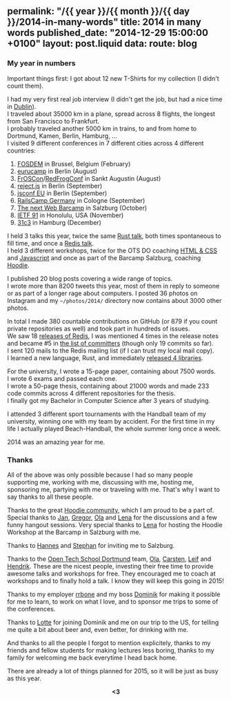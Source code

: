 permalink: "/{{ year }}/{{ month }}/{{ day }}/2014-in-many-words"
title: 2014 in many words
published_date: "2014-12-29 15:00:00 +0100"
layout: post.liquid
data:
  route: blog
---
### My year in numbers

Important things first: I got about 12 new T-Shirts for my collection (I didn't count them).

I had my very first real job interview (I didn't get the job, but had a nice time in [Dublin](https://twitter.com/badboy_/status/458253516981952512)).  
I traveled about 35000 km in a plane, spread across 8 flights, the longest from San Francisco to Frankfurt.  
I probably traveled another 5000 km in trains, to and from home to Dortmund, Kamen, Berlin, Hamburg, ...  
I visited 9 different conferences in 7 different cities across 4 different countries:

1. [FOSDEM](http://fosdem.org) in Brussel, Belgium (February)
2. [eurucamp](http://2014.eurucamp.org/) in Berlin (August)
3. [FrOSCon](https://www.froscon.de/startseite/)/[RedFrogConf](http://ruby.froscon.org/) in Sankt Augustin (August)
4. [reject.js](//fnordig.de/2014/09/18/jsfest-week-2014/) in Berlin (September)
5. [jsconf EU](http://2014.jsconf.eu/) in Berlin (September)
6. [RailsCamp Germany](http://2014.railscamp.de/) in Cologne (September)
7. [The next Web Barcamp][thenextweb] in Salzburg (October)
8. [IETF 91][ietf91] in Honolulu, USA (November)
9. [31c3](https://events.ccc.de/congress/2014/wiki/Main_Page) in Hamburg (December)


I held 3 talks this year, twice the same [Rust talk](//fnordig.de/talks/2014/froscon/rust-for-rubyists/#/), both times spontaneous to fill time, and once a [Redis talk](//fnordig.de/talks/2014/ots/redis-introduction-otsdo-2014-12-16.pdf).  
I held 3 different workshops, twice for the OTS DO coaching [HTML & CSS](//fnordig.de/2014/04/01/opentechschool-learn-new-things/) and [Javascript](//fnordig.de/2014/05/26/opentechschooljavascript-for-beginners/) and once as part of the Barcamp Salzburg, coaching [Hoodie][].

I published 20 blog posts covering a wide range of topics.  
I wrote more than 8200 tweets this year, most of them in reply to someone or as part of a longer rage about computers.
I posted 36 photos on Instagram and my `~/photos/2014/` directory now contains about 3000 other photos.

In total I made 380 countable contributions on GitHub (or 879 if you count private repositories as well) and took part in hundreds of issues.  
We saw 18 [releases of Redis](https://raw.githubusercontent.com/antirez/redis/2.8/00-RELEASENOTES), I was mentioned 4 times in the release notes and became #5 in [the list of committers](https://github.com/antirez/redis/graphs/contributors) (though only 19 commits so far).  
I sent 120 mails to the Redis mailing list (if I can trust my local mail copy).  
I learned a new language, Rust, and immediately [released 4 libraries](https://github.com/search?q=user%3Abadboy+rs).

For the university, I wrote a 15-page paper, containing about 7500 words.  
I wrote 6 exams and passed each one.  
I wrote a 50-page thesis, containing about 21000 words and made 233 code commits across 4 different repositories for the thesis.  
I finally got my Bachelor in Computer Science after 3 years of studying.

I attended 3 different sport tournaments with the Handball team of my university, winning one with my team by accident.
For the first time in my life I actually played Beach-Handball, the whole summer long once a week.

2014 was an amazing year for me.

### Thanks

All of the above was only possible because I had so many people supporting me, working with me, discussing with me, hosting me, sponsoring me, partying with me or traveling with me.
That's why I want to say thanks to all these people.

Thanks to the great [Hoodie community][hoodiecommunity], which I am proud to be a part of.
Special thanks to [Jan][], [Gregor][], [Ola][] and [Lena][] for the discussions and a few funny hangout sessions.
Very special thanks to [Lena][] for hosting the Hoodie Workshop at the Barcamp in Salzburg with me.

Thanks to [Hannes][] and [Stephan][] for inviting me to Salzburg.

Thanks to the [Open Tech School Dortmund][otsdo] team, [Ola][], [Carsten][], [Leif][] and [Hendrik][].
These are the nicest people, investing their free time to provide awesome talks and workshops for free.
They encouraged me to coach at workshops and to finally hold a talk.
I know they will keep this going in 2015!

Thanks to my employer [rrbone][] and my boss [Dominik][dominikbay] for making it possible for me to learn, to work on what I love, and to sponsor me trips to some of the conferences.

Thanks to [Lotte][] for joining Dominik and me on our trip to the US, for telling me quite a bit about beer and, even better, for drinking with me.

And thanks to all the people I forgot to mention explicitely, thanks to my friends and fellow students for making lectures less boring, thanks to my family for welcoming me back everytime I head back home.

There are already a lot of things planned for 2015, so it will be just as busy as this year.

<div style="text-align:center">
<strong>&lt;3</strong>
</div>

[hoodie]: http://hood.ie/
[ola]: https://twitter.com/misprintedtype
[jan]: https://twitter.com/janl
[gregor]: https://twitter.com/gr2m
[lena]: https://twitter.com/lrnrd
[stephan]: https://twitter.com/boennemann
[hannes]: https://twitter.com/eliias
[carsten]: https://twitter.com/dergraf86
[hendrik]: https://twitter.com/dermiddi
[leif]: https://twitter.com/rthbrst
[lotte]: https://twitter.com/Lotterleben
[otsdo]: http://www.opentechschool.org/dortmund/
[rrbone]: https://www.rrbone.net/
[dominikbay]: https://twitter.com/dominikbay
[gcx]: http://www.grandcentrix.net/
[ietf91]: http://www.ietf.org/meeting/91
[thenextweb]: https://barcamp-sbg.at/
[hoodiecommunity]: http://hood.ie/community/
